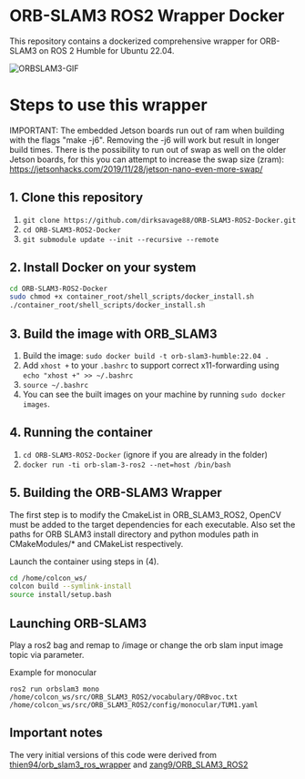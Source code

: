 # ORB-SLAM3 ROS2 Wrapper Docker

This repository contains a dockerized comprehensive wrapper for ORB-SLAM3 on ROS 2 Humble for Ubuntu 22.04.

![ORBSLAM3-GIF](orbslam3.gif)

# Steps to use this wrapper

IMPORTANT: The embedded Jetson boards run out of ram when building with the flags "make -j6". Removing the -j6 will work but result in longer build times. There is the possibility to run out of swap as well on the older Jetson boards, for this you can attempt to increase the swap size (zram): https://jetsonhacks.com/2019/11/28/jetson-nano-even-more-swap/

## 1. Clone this repository

1. ```git clone https://github.com/dirksavage88/ORB-SLAM3-ROS2-Docker.git```
2. ```cd ORB-SLAM3-ROS2-Docker```
3. ```git submodule update --init --recursive --remote```

## 2. Install Docker on your system

```bash
cd ORB-SLAM3-ROS2-Docker
sudo chmod +x container_root/shell_scripts/docker_install.sh
./container_root/shell_scripts/docker_install.sh
```

## 3. Build the image with ORB_SLAM3

1. Build the image: ```sudo docker build -t orb-slam3-humble:22.04 .```
2. Add ```xhost +``` to your ```.bashrc``` to support correct x11-forwarding using ```echo "xhost +" >> ~/.bashrc```
3. ```source ~/.bashrc```
4. You can see the built images on your machine by running ```sudo docker images```.

## 4. Running the container

1. ```cd ORB-SLAM3-ROS2-Docker``` (ignore if you are already in the folder)
2. ```docker run -ti orb-slam-3-ros2 --net=host /bin/bash```

## 5. Building the ORB-SLAM3 Wrapper

The first step is to modify the CmakeList in ORB_SLAM3_ROS2, OpenCV must be added to the target dependencies for each executable. Also set the paths for ORB SLAM3 install directory and python modules path in CMakeModules/* and CMakeList respectively.

Launch the container using steps in (4).
```bash
cd /home/colcon_ws/
colcon build --symlink-install
source install/setup.bash
```

## Launching ORB-SLAM3
Play a ros2 bag and remap to /image or change the orb slam input image topic via parameter.

Example for monocular

```ros2 run orbslam3 mono /home/colcon_ws/src/ORB_SLAM3_ROS2/vocabulary/ORBvoc.txt /home/colcon_ws/src/ORB_SLAM3_ROS2/config/monocular/TUM1.yaml```


## Important notes


The very initial versions of this code were derived from [thien94/orb_slam3_ros_wrapper](https://github.com/thien94/orb_slam3_ros_wrapper) and [zang9/ORB_SLAM3_ROS2](https://github.com/zang09/ORB_SLAM3_ROS2)

